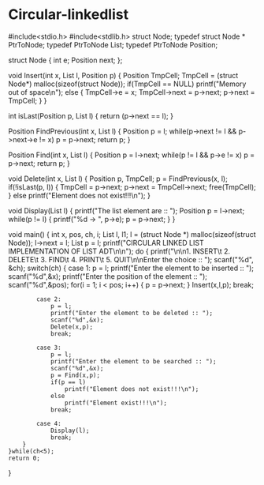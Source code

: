 # Circular-linkedlist
#include<stdio.h>
#include<stdlib.h>
struct Node;
typedef struct Node * PtrToNode;
typedef PtrToNode List;
typedef PtrToNode Position;
 
struct Node
{
    int e;
    Position next;
};
 
void Insert(int x, List l, Position p)
{
    Position TmpCell;
    TmpCell = (struct Node*) malloc(sizeof(struct Node));
    if(TmpCell == NULL)
        printf("Memory out of space\n");
    else
    {
        TmpCell->e = x;
        TmpCell->next = p->next;
        p->next = TmpCell;
    }
}
 
 
int isLast(Position p, List l)
{
    return (p->next == l);
}
 
Position FindPrevious(int x, List l)
{
    Position p = l;
    while(p->next != l && p->next->e != x)
        p = p->next;
    return p;
}
 
Position Find(int x, List l)
{
    Position p = l->next;
    while(p != l && p->e != x)
        p = p->next;
    return p;
}
 
void Delete(int x, List l)
{
    Position p, TmpCell;
    p = FindPrevious(x, l);
    if(!isLast(p, l))
    {
        TmpCell = p->next;
        p->next = TmpCell->next;
        free(TmpCell);
    }
    else
        printf("Element does not exist!!!\n");
}
 
void Display(List l)
{
    printf("The list element are :: ");
    Position p = l->next;
    while(p != l)
    {
        printf("%d -> ", p->e);
        p = p->next;
    }
}
 
void main()
{
    int x, pos, ch, i;
    List l, l1;
    l = (struct Node *) malloc(sizeof(struct Node));
    l->next = l;
    List p = l;
    printf("CIRCULAR LINKED LIST IMPLEMENTATION OF LIST ADT\n\n");
    do
    {
        printf("\n\n1. INSERT\t 2. DELETE\t 3. FIND\t 4. PRINT\t 5. QUIT\n\nEnter the choice :: ");
        scanf("%d", &ch);
        switch(ch)
        {
            case 1:
                p = l;
                printf("Enter the element to be inserted :: ");
                scanf("%d",&x);
                printf("Enter the position of the element :: ");
                scanf("%d",&pos);
                for(i = 1; i < pos; i++)
                {
                    p = p->next;
                }
                Insert(x,l,p);
                break;
 
            case 2:
                p = l;
                printf("Enter the element to be deleted :: ");
                scanf("%d",&x);
                Delete(x,p);
                break;
 
            case 3:
                p = l;
                printf("Enter the element to be searched :: ");
                scanf("%d",&x);
                p = Find(x,p);
                if(p == l)
                    printf("Element does not exist!!!\n");
                else
                    printf("Element exist!!!\n");
                break;
 
            case 4:
                Display(l);
                break;
        }
    }while(ch<5);
    return 0;
}
